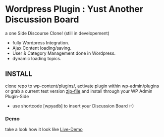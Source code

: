 # Wordpress Plugin : Yust Another Discussion Board


a one Side Discourse Clone! (still in developement)

- fully Wordpress Integration.
- Ajax Content loading/saving.
- User & Category Management done in Wordpress.
- dynamic loading topics.



## INSTALL

clone repo to wp-content/plugins/, activate plugin within wp-admin/plugins
 or grab a current test version [zip-file] and install through your WP Admin Plugin-Side
- use shortcode [wpyadb] to insert your Discussion Board  :-)

### Demo

take a look how it look like
[Live-Demo]

[Live-Demo]:http://dbk3r.spdns.de/wp/index.php/forum/
[zip-file]:http://dbk3r.spdns.de/dl/wp-yadb.zip
